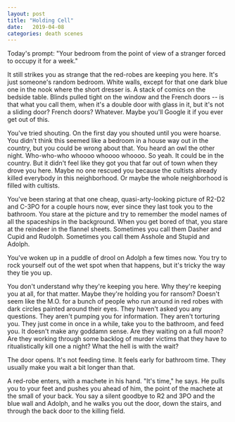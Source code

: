 ```yaml
---
layout: post
title: "Holding Cell"
date:   2019-04-08
categories: death scenes
---
```

Today's prompt: "Your bedroom from the point of view of a stranger forced to occupy it for a week."

It still strikes you as strange that the red-robes are keeping you here. It's just someone's random bedroom. White walls, except for that one dark blue one in the nook where the short dresser is. A stack of comics on the bedside table. Blinds pulled tight on the window and the French doors -- is that what you call them, when it's a double door with glass in it, but it's not a sliding door? French doors? Whatever. Maybe you'll Google it if you ever get out of this.

You've tried shouting. On the first day you shouted until you were hoarse. You didn't think this seemed like a bedroom in a house way out in the country, but you could be wrong about that. You heard an owl the other night. Who-who-who whoooo whoooo whoooo. So yeah. It could be in the country. But it didn't feel like they got you that far out of town when they drove you here. Maybe no one rescued you because the cultists already killed everybody in this neighborhood. Or maybe the whole neighborhood is filled with cultists.

You've been staring at that one cheap, quasi-arty-looking picture of R2-D2 and C-3PO for a couple hours now, ever since they last took you to the bathroom. You stare at the picture and try to remember the model names of all the spaceships in the background. When you get bored of that, you stare at the reindeer in the flannel sheets. Sometimes you call them Dasher and Cupid and Rudolph. Sometimes you call them Asshole and Stupid and Adolph. 

You've woken up in a puddle of drool on Adolph a few times now. You try to rock yourself out of the wet spot when that happens, but it's tricky the way they tie you up. 

You don't understand why they're keeping you here. Why they're keeping you at all, for that matter. Maybe they're holding you for ransom? Doesn't seem like the M.O. for a bunch of people who run around in red robes with dark circles painted around their eyes. They haven't asked you any questions. They aren't pumping you for information. They aren't torturing you. They just come in once in a while, take you to the bathroom, and feed you. It doesn't make any goddamn sense. Are they waiting on a full moon? Are they working through some backlog of murder victims that they have to ritualistically kill one a night? What the hell is with the wait?

The door opens. It's not feeding time. It feels early for bathroom time. They usually make you wait a bit longer than that.

A red-robe enters, with a machete in his hand. "It's time," he says. He pulls you to your feet and pushes you ahead of him, the point of the machete at the small of your back. You say a silent goodbye to R2 and 3PO and the blue wall and Adolph, and he walks you out the door, down the stairs, and through the back door to the killing field. 
